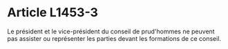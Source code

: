 # Article L1453-3

Le président et le vice-président du conseil de prud'hommes ne peuvent pas assister ou représenter les parties devant les formations de ce conseil.